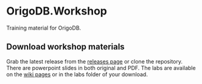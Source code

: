 # OrigoDB.Workshop


Training material for OrigoDB.

## Download workshop materials
Grab the latest release from the [releases page](https://github.com/DevrexLabs/OrigoDB.Workshop/releases) or clone the repository. 
There are powerpoint slides in both original and PDF.
The labs are available on the [wiki pages](https://github.com/DevrexLabs/OrigoDB.Workshop/wiki) or in the labs folder of your download.
